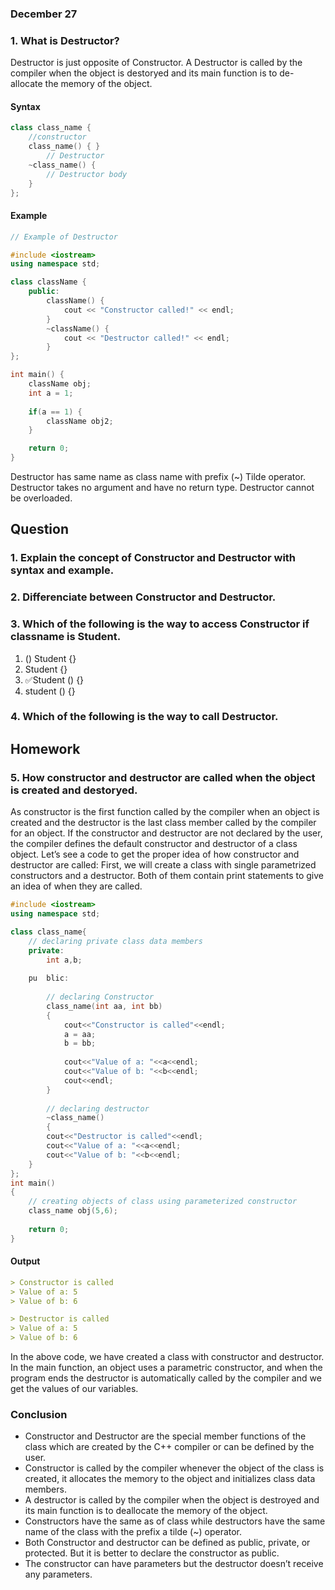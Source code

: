 ### December 27

### 1. What is Destructor? 
Destructor is just opposite of Constructor. A Destructor is called by the compiler when the object is destoryed and its main function is to de-allocate the memory of the object. 

#### Syntax

```cpp
class class_name {
    //constructor
    class_name() { }
        // Destructor
    ~class_name() {
        // Destructor body
    }
};
``` 

#### Example

```cpp
// Example of Destructor

#include <iostream>
using namespace std;

class className {
    public:
        className() {
            cout << "Constructor called!" << endl;
        }
        ~className() {
            cout << "Destructor called!" << endl;
        }
};

int main() {
    className obj;
    int a = 1;
    
    if(a == 1) {
        className obj2;
    }

    return 0;
}
```

Destructor has same name as class name with prefix (~) Tilde operator. Destructor takes no argument and have no return type. Destructor cannot be overloaded.

## Question

### 1. Explain the concept of Constructor and Destructor with syntax and example.
### 2. Differenciate between Constructor and Destructor.
### 3. Which of the following is the way to access Constructor if classname is Student.
1.  () Student {}
1.  Student {}
1.  ✅Student () {} 
1.  student () {}

### 4. Which of the following is the way to call Destructor.

## Homework

### 5. How constructor and destructor are called when the object is created and destoryed.

As constructor is the first function called by the compiler when an object is created and the destructor is the last class member called by the compiler for an object. If the constructor and destructor are not declared by the user, the compiler defines the default constructor and destructor of a class object.
Let’s see a code to get the proper idea of how constructor and destructor are called:
First, we will create a class with single parametrized constructors and a destructor. Both of them contain print statements to give an idea of when they are called.

```cpp
#include <iostream>
using namespace std;

class class_name{
    // declaring private class data members 
    private:
        int a,b;
    
    pu  blic: 
    
        // declaring Constructor
        class_name(int aa, int bb)
        {
            cout<<"Constructor is called"<<endl;
            a = aa;
            b = bb;
            
            cout<<"Value of a: "<<a<<endl;
            cout<<"Value of b: "<<b<<endl;
            cout<<endl;
        }
    
        // declaring destructor
        ~class_name()
        {
        cout<<"Destructor is called"<<endl;
        cout<<"Value of a: "<<a<<endl;
        cout<<"Value of b: "<<b<<endl;
    }  
};
int main() 
{
    // creating objects of class using parameterized constructor
    class_name obj(5,6);
    
    return 0;
}
```

#### Output

```md
> Constructor is called
> Value of a: 5
> Value of b: 6

> Destructor is called
> Value of a: 5
> Value of b: 6
```

In the above code, we have created a class with constructor and destructor. In the main function, an object uses a parametric constructor, and when the program ends the destructor is automatically called by the compiler and we get the values of our variables.

### Conclusion

- Constructor and Destructor are the special member functions of the class which are created by the C++ compiler or can be defined by the user.
- Constructor is called by the compiler whenever the object of the class is created, it allocates the memory to the object and initializes class data members.
- A destructor is called by the compiler when the object is destroyed and its main function is to deallocate the memory of the object.
- Constructors have the same as of class while destructors have the same name of the class with the prefix a tilde (~) operator.
- Both Constructor and destructor can be defined as public, private, or protected. But it is better to declare the constructor as public.
- The constructor can have parameters but the destructor doesn’t receive any parameters.